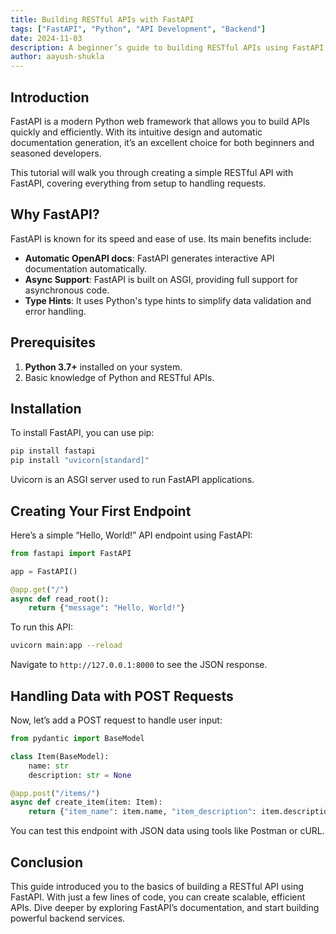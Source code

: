 ```yaml
---
title: Building RESTful APIs with FastAPI
tags: ["FastAPI", "Python", "API Development", "Backend"]
date: 2024-11-03
description: A beginner’s guide to building RESTful APIs using FastAPI in Python.
author: aayush-shukla
---
```


## Introduction

FastAPI is a modern Python web framework that allows you to build APIs quickly and efficiently. With its intuitive design and automatic documentation generation, it’s an excellent choice for both beginners and seasoned developers.

This tutorial will walk you through creating a simple RESTful API with FastAPI, covering everything from setup to handling requests.

## Why FastAPI?

FastAPI is known for its speed and ease of use. Its main benefits include:

- **Automatic OpenAPI docs**: FastAPI generates interactive API documentation automatically.
- **Async Support**: FastAPI is built on ASGI, providing full support for asynchronous code.
- **Type Hints**: It uses Python's type hints to simplify data validation and error handling.

## Prerequisites

1. **Python 3.7+** installed on your system.
2. Basic knowledge of Python and RESTful APIs.

## Installation

To install FastAPI, you can use pip:

```bash
pip install fastapi
pip install "uvicorn[standard]"
```

Uvicorn is an ASGI server used to run FastAPI applications.

## Creating Your First Endpoint

Here’s a simple “Hello, World!” API endpoint using FastAPI:

```python
from fastapi import FastAPI

app = FastAPI()

@app.get("/")
async def read_root():
    return {"message": "Hello, World!"}
```

To run this API:

```bash
uvicorn main:app --reload
```

Navigate to `http://127.0.0.1:8000` to see the JSON response.

## Handling Data with POST Requests

Now, let’s add a POST request to handle user input:

```python
from pydantic import BaseModel

class Item(BaseModel):
    name: str
    description: str = None

@app.post("/items/")
async def create_item(item: Item):
    return {"item_name": item.name, "item_description": item.description}
```

You can test this endpoint with JSON data using tools like Postman or cURL.

## Conclusion

This guide introduced you to the basics of building a RESTful API using FastAPI. With just a few lines of code, you can create scalable, efficient APIs. Dive deeper by exploring FastAPI’s documentation, and start building powerful backend services.
